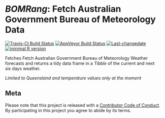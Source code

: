 
<!-- README.md is generated from README.Rmd. Please edit that file -->
*BOMRang*: Fetch Australian Government Bureau of Meteorology Data
=================================================================

[![Travis-CI Build Status](https://travis-ci.org/adamhsparks/BOMRang.svg?branch=master)](https://travis-ci.org/adamhsparks/BOMRang) [![AppVeyor Build Status](https://ci.appveyor.com/api/projects/status/github/adamhsparks/BOMRang?branch=master&svg=true)](https://ci.appveyor.com/project/adamhsparks/BOMRang) [![Last-changedate](https://img.shields.io/badge/last%20change-2017--04--28-brightgreen.svg)](https://github.com/adamhsparks/BOMRang/commits/master) [![minimal R version](https://img.shields.io/badge/R%3E%3D-3.4.0-brightgreen.svg)](https://cran.r-project.org/)

Fetches Fetch Australian Government Bureau of Meteorology Weather forecasts and returns a tidy data frame in a *Tibble* of the current and next six days weather.

*Limited to Queensland and temperature values only at the moment*

Meta
----

Please note that this project is released with a [Contributor Code of Conduct](CONDUCT.md). By participating in this project you agree to abide by its terms.
